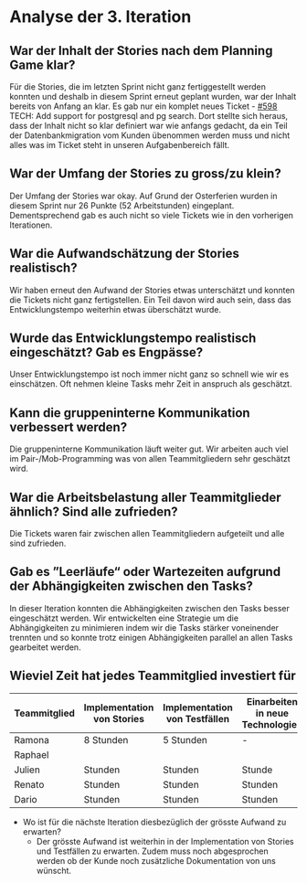 # Analyse der 3. Iteration
## War der Inhalt der Stories nach dem Planning Game klar?
Für die Stories, die im letzten Sprint nicht ganz fertiggestellt werden konnten und deshalb in diesem Sprint erneut geplant wurden, war der Inhalt bereits von Anfang an klar. Es gab nur ein komplet neues Ticket - [#598](https://github.com/puzzle/cryptopus/issues/598) TECH: Add support for postgresql and pg search. 
Dort stellte sich heraus, dass der Inhalt nicht so klar definiert war wie anfangs gedacht, da ein Teil der Datenbankmigration vom Kunden übenommen werden muss und nicht alles was im Ticket steht in unseren Aufgabenbereich fällt.
## War der Umfang der Stories zu gross/zu klein?
Der Umfang der Stories war okay. Auf Grund der Osterferien wurden in diesem Sprint nur 26 Punkte (52 Arbeitstunden) eingeplant. Dementsprechend gab es auch nicht so viele Tickets wie in den vorherigen Iterationen.
## War die Aufwandschätzung der Stories realistisch?
Wir haben erneut den Aufwand der Stories etwas unterschätzt und konnten die Tickets nicht ganz fertigstellen. Ein Teil davon wird auch sein, dass das Entwicklungstempo weiterhin etwas überschätzt wurde.
## Wurde das Entwicklungstempo realistisch eingeschätzt? Gab es Engpässe?
Unser Entwicklungstempo ist noch immer nicht ganz so schnell wie wir es einschätzen. Oft nehmen kleine Tasks mehr Zeit in anspruch als geschätzt.
## Kann die gruppeninterne Kommunikation verbessert werden?
Die gruppeninterne Kommunikation läuft weiter gut. Wir arbeiten auch viel im Pair-/Mob-Programming was von allen Teammitgliedern sehr geschätzt wird.
## War die Arbeitsbelastung aller Teammitglieder ähnlich? Sind alle zufrieden?
Die Tickets waren fair zwischen allen Teammitgliedern aufgeteilt und alle sind zufrieden.
## Gab es ”Leerläufe“ oder Wartezeiten aufgrund der Abhängigkeiten zwischen den Tasks?
In dieser Iteration konnten die Abhängigkeiten zwischen den Tasks besser eingeschätzt werden. Wir entwickelten eine Strategie um die Abhängigkeiten zu minimieren indem wir die Tasks stärker voneinender trennten und so konnte trotz einigen Abhängigkeiten parallel an allen Tasks gearbeitet werden.
## Wieviel Zeit hat jedes Teammitglied investiert für

Teammitglied| Implementation von Stories | Implementation von Testfällen | Einarbeiten in neue Technologien  | Systemadministration (Setup Cryptopus) |
|-----------|----------------------------|-------------------------------|-----------------------------------|----------------------|
|Ramona     | 8 Stunden                  | 5 Stunden                     |  -                                | -                    |
|Raphael    |                            |                               |                                   |                      |
|Julien     |  Stunden                 |  Stunden                     |   Stunde                         | Stunden            |
|Renato     |  Stunden                  |  Stunden                     |   Stunden                        |  Stunden            |
|Dario      |  Stunden                 |  Stunden                     |   Stunden                        |  Stunden            |

  * Wo ist für die nächste Iteration diesbezüglich der grösste Aufwand zu erwarten? 
    * Der grösste Aufwand ist weiterhin in der Implementation von Stories und Testfällen zu erwarten. Zudem muss noch abgesprochen werden ob der Kunde noch zusätzliche Dokumentation von uns wünscht.
